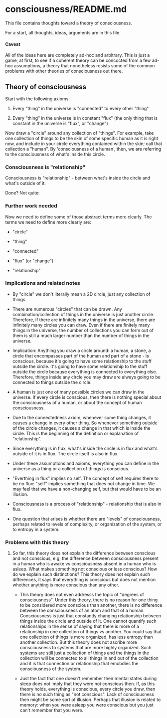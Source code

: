 # consciousness/README.md

This file contains thoughts toward a theory of consciousness.

For a start, all thoughts, ideas, arguments are in this file.

#### Caveat

All of the ideas here are completely ad-hoc and arbitrary. This is
just a game, at first, to see if a coherent theory can be concocted
from a few ad-hoc assumptions, a theory that nonetheless resists some
of the common problems with other theories of consciousness out there.


## Theory of consciousness

Start with the following axioms:

1. Every "thing" in the universe is "connected" to every other "thing"

2. Every "thing" in the universe is in constant "flux" (the only thing
   that is constant in the universe is "flux", or "change")

Now draw a "circle" around any collection of "things". For example,
take one collection of things to be the skin of some specific human as
it is right now, and include in your circle everything contained
within the skin; call that collection a "human".  By 'consciousness of
a human', then, we are referring to the consciousness of what's inside
this circle.

### Consciousness is "relationship"

Consciousness is "relationship" - between what's inside the circle and
what's outside of it.

Done? Not quite:

### Further work needed

Now we need to define some of those abstract terms more clearly. The
terms we need to define more clearly are:

* "circle"

* "thing"

* "connected"

* "flux" (or "change")

* "relationship"

### Implications and related notes

* By "circle" we don't literally mean a 2D circle, just any collection
  of things

* There are numerous "circles" that can be drawn.  Any
  combination/collection of things in the universe is just another
  circle. Therefore, if there are infinitely many things in the
  universe, there are infinitely many circles you can draw. Even if
  there are finitely many things in the universe, the number of
  collections you can form out of them is still a much larger number
  than the number of things in the universe.

* Implication: Anything you draw a circle around: a human, a stone, a
  circle that encompasses part of the human and part of a stone - is
  conscious, because it's going to have some relationship to the stuff
  outside the circle. It's going to have some relationship to the
  stuff outside the circle because everything is connected to
  everything else. Therefore, things inside any circle you may draw
  are always going to be connected to things outside the circle.

* A human is just one of many possible circles we can draw in the
  universe. If every circle is conscious, then there is nothing
  special about the consciousness of a human, or about the concept of
  human consciousness.

* Due to the connectedness axiom, whenever some thing changes, it
  causes a change in every other thing. So whenever something outside
  of the circle changes, it causes a change in that which is inside
  the circle.  This is the beginning of the definition or explanation
  of "relationship".

* Since everything is in flux, what's inside the circle is in flux and
  what's outside of it is in flux. The circle itself is also in
  flux.

* Under these assumptions and axioms, everything you can define in the
  universe as a thing or a collection of things is conscious.

* "Everthing in flux" implies no self. The concept of self requires
  there to be no flux: "self" implies something that does not change
  in time.  We may feel that we have a non-changing self, but that
  would have to be an illusion.

* Consciousness is a process of "relationship" - relationship that is
  also in flux.

* One question that arises is whether there are "levels" of
  consciousness, perhaps related to levels of complexity, or
  organization of the system, or to entropy in a system.

### Problems with this theory

1. So far, this theory does not explain the difference between
   conscious and not conscious, e.g, the difference between
   consciousness present in a human who is awake vs consciousness
   absent in a human who is asleep. What makes something not conscious
   or less conscious? How do we explain such distinctions? This theory
   does not explain such differences, it says that everything is
   conscious but does not mention whether anything is more conscious
   than any other. 

   * This theory does not even addresss the topic of "degrees of
     consciousness". Under this theory, there is no reason for one
     thing to be considered more conscious than another, there is no
     difference between the consciousness of an atom and that of a
     human. Consciousness is just that constantly changing
     relationship between things inside the circle and outside of it.
     One cannot quantify such relationships in the sense of saying
     that there is more of a relationship in one collection of things
     vs another. You could say that one collection of things is more
     organized, has less entropy than another collection. But this
     theory does not ascribe more consciousness to systems that are
     more highly organized. Such systems are still just a collection
     of things and the things in the collection will be connected to
     all things in and out of the collection and it is that connection
     or relationship that emobdies the consciousness of the system.

   * Just the fact that one doesn't remember their mental states
     during sleep does not imply that they were not conscious
     then. If, as this theory holds, everything is conscious, every
     circle you draw, then there is no such thing as "not
     conscious". Lack of consciousness then might be some sort of
     illusion. Perhaps that illusion is related to memory: when you
     were asleep you were conscious but you just can't remember that
     you were.


<!--
     Your memory of the conscious experience is wiped out so quickly
       before the next conscious moment, that you cannot hang on to
       any of those moments - before you know it, there's another one.
       This answer would require consciousness to be something that
       arises and ceases very rapidly. This can be consistent with
       "everything is connected", in this sense: when something in the
       universe arises, it creates the conditions for a moment of
       consciousness. When something in the universe ceases to exist,
       the consciousness that arose when it arose also ceases.
-->
